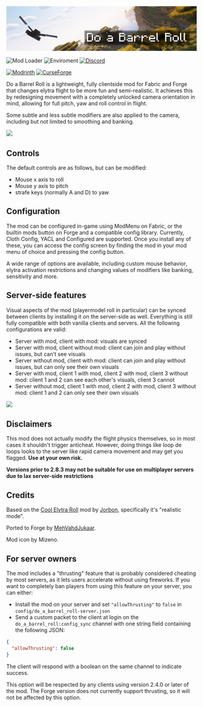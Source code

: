 <img style="text-align:center" src="img/banner.png">

![Mod Loader](https://img.shields.io/badge/mod%20loader-fabric%2c%20forge-a64581?style=flat)
![Enviroment](https://img.shields.io/badge/environment-client%2c%20opt%20server-536a9e?style=flat)
[![Discord](https://img.shields.io/discord/1016206797389975612?style=flat&color=blue&logo=discord&label=Discord)](https://discord.gg/WcYsDDQtyR)

[![Modrinth](https://img.shields.io/modrinth/dt/do-a-barrel-roll)](https://modrinth.com/mod/do-a-barrel-roll)
[![CurseForge](https://cf.way2muchnoise.eu/full_663658_downloads.svg)](https://curseforge.com/minecraft/mc-mods/do-a-barrel-roll)

Do a Barrel Roll is a lightweight, fully clientside mod for Fabric and Forge that changes 
elytra flight to be more fun and semi-realistic.
It achieves this by redesigning movement with a 
completely unlocked camera orientation in mind, 
allowing for full pitch, yaw and roll control in flight.

Some subtle and less subtle modifiers are also applied to the camera,
including but not limited to smoothing and banking.

![](img/ravine.gif)

## Controls

The default controls are as follows, but can be modified:

- Mouse x axis to roll
- Mouse y axis to pitch
- strafe keys (normally A and D) to yaw

## Configuration

The mod can be configured in-game using ModMenu on Fabric, or the builtin mods button on Forge and a compatible config library.
Currently, Cloth Config, YACL and Configured are supported.
Once you install any of these, 
you can access the config screen by finding the mod in your mod menu of choice and pressing the config button.

A wide range of options are available, including custom mouse behavior, elytra activation restrictions and
changing values of modifiers like banking, sensitivity and more.

## Server-side features

Visual aspects of the mod (playermodel roll in particular) can be synced between 
clients by installing it on the server-side as well. 
Everything is still fully compatible with both vanilla clients and servers. 
All the following configurations are valid:

- Server with mod, client with mod: visuals are synced
- Server with mod, client without mod: client can join and play without issues, but can't see visuals
- Server without mod, client with mod: client can join and play without issues, but can only see their own visuals
- Server with mod, client 1 with mod, client 2 with mod, client 3 without mod: client 1 and 2 can see each other's visuals, client 3 cannot
- Server without mod, client 1 with mod, client 2 with mod, client 3 without mod: client 1 and 2 can only see their own visuals

![](img/do-a-barrel-roll.gif)

## Disclaimers

This mod does not actually modify the flight physics themselves, 
so in most cases it shouldn't trigger anticheat. 
However, doing things like loop de loops looks to the server like rapid camera movement
and may get you flagged.
**Use at your own risk.**

**Versions prior to 2.8.3 may not be suitable for use on multiplayer servers due to lax server-side restrictions**

## Credits

Based on the [Cool Elytra Roll](https://github.com/Jorbon/cool_elytra) mod by [Jorbon](https://github.com/Jorbon),
specifically it's "realistic mode".

Ported to Forge by [MehVahdJukaar](https://github.com/MehVahdJukaar).

Mod icon by Mizeno.

## For server owners

The mod includes a "thrusting" feature that is probably considered cheating by most servers, 
as it lets users accelerate without using fireworks.
If you want to completely ban players from using this feature on your server, you can either:

- Install the mod on your server and set `"allowThrusting"` to `false` in `config/do_a_barrel_roll-server.json`
- Send a custom packet to the client at login on the `do_a_barrel_roll:config_sync` channel with one 
string field containing the following JSON:
```json
{
  "allowThrusting": false
}
```
The client will respond with a boolean on the same channel to indicate success.

This option will be respected by any clients using version 2.4.0 or later of the mod. 
The Forge version does not currently support thrusting, so it will not be affected by this option.